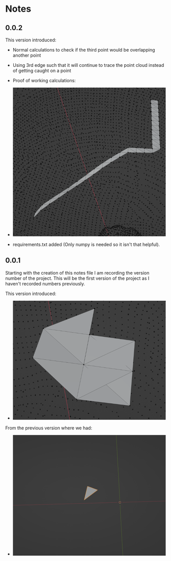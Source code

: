 # Notes

## 0.0.2
This version introduced:
* Normal calculations to check if the third point would be overlapping another point
* Using 3rd edge such that it will continue to trace the point cloud instead of getting caught on a point
* Proof of working calculations:
* ![NormalCalculationWorking](./Working_Proof.png)

* requirements.txt added (Only numpy is needed so it isn't that helpful).

## 0.0.1
Starting with the creation of this notes file I am recording the version number of the project. This will be the first version of the project as I haven't recorded numbers previously.

This version introduced:
* ![overlapping points](./overlapping.png)

From the previous version where we had:
* ![triangle](./triangle.png)